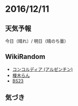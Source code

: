 # 2016/12/11

## 天気予報

今日（晴れ）/ 明日（晴のち曇）

## WikiRandom

* [コンコルディア (アルゼンチン)](https://ja.wikipedia.org/wiki/%E3%82%B3%E3%83%B3%E3%82%B3%E3%83%AB%E3%83%87%E3%82%A3%E3%82%A2_%28%E3%82%A2%E3%83%AB%E3%82%BC%E3%83%B3%E3%83%81%E3%83%B3%29)
* [榎木らん](https://ja.wikipedia.org/wiki/%E6%A6%8E%E6%9C%A8%E3%82%89%E3%82%93)
* [BS23](https://ja.wikipedia.org/wiki/BS23)

## 気づき

